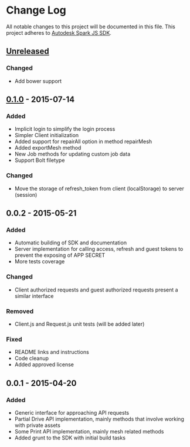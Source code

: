 # Change Log
All notable changes to this project will be documented in this file.
This project adheres to [Autodesk Spark JS SDK](https://github.com/spark3dp/spark-js-SDK).

## [Unreleased][unreleased]
### Changed
- Add bower support

## [0.1.0] - 2015-07-14
### Added
- Implicit login to simplify the login process
- Simpler Client initialization
- Added support for repairAll option in method repairMesh
- Added exportMesh method
- New Job methods for updating custom job data
- Support Bolt filetype

### Changed
- Move the storage of refresh_token from client (localStorage) to server (session)

## 0.0.2 - 2015-05-21
### Added
- Automatic building of SDK and documentation
- Server implementation for calling access, refresh and guest tokens to prevent the exposing of APP SECRET
- More tests coverage

### Changed
- Client authorized requests and guest authorized requests present a similar interface

### Removed
- Client.js and Request.js unit tests (will be added later)

### Fixed
- README links and instructions
- Code cleanup
- Added approved license

## 0.0.1 - 2015-04-20
### Added
- Generic interface for approaching API requests
- Partial Drive API implementation, mainly methods that involve working with private assets
- Some Print API implementation, mainly mesh related methods
- Added grunt to the SDK with initial build tasks

[unreleased]: https://github.com/spark3dp/spark-js-SDK/compare/v0.1.0...develop
[0.1.0]: https://github.com/spark3dp/spark-js-SDK/compare/v0.0.2...v0.1.0
